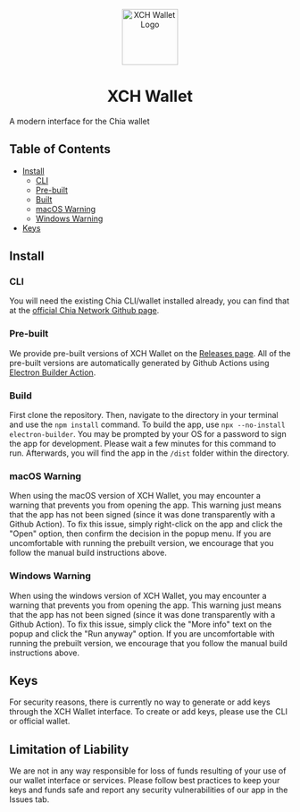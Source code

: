 <p align="center">
  <a href="https://xchfaucet.togatech.org/" target="_blank" rel="noopener noreferrer">
    <img src="https://xchfaucet.togatech.org/XCHWallet.png" width="100" alt="XCH Wallet Logo">
  </a>
</p>

<h1 align="center">XCH Wallet</h1>

A modern interface for the Chia wallet

## Table of Contents
- [Install](#install)
	- [CLI](#cli)
	- [Pre-built](#pre-built)
	- [Built](#build)
	- [macOS Warning](#macos-warning)
	- [Windows Warning](#windows-warning)
- [Keys](#keys)

## Install

### CLI
You will need the existing Chia CLI/wallet installed already, you can find that at the [official Chia Network Github page](https://github.com/Chia-Network/chia-blockchain).

### Pre-built
We provide pre-built versions of XCH Wallet on the [Releases page](https://github.com/CMEONE/xch-wallet/releases). All of the pre-built versions are automatically generated by Github Actions using [Electron Builder Action](https://github.com/samuelmeuli/action-electron-builder).

### Build
First clone the repository. Then, navigate to the directory in your terminal and use the `npm install` command. To build the app, use `npx --no-install electron-builder`. You may be prompted by your OS for a password to sign the app for development. Please wait a few minutes for this command to run. Afterwards, you will find the app in the `/dist` folder within the directory.

### macOS Warning
When using the macOS version of XCH Wallet, you may encounter a warning that prevents you from opening the app. This warning just means that the app has not been signed (since it was done transparently with a Github Action). To fix this issue, simply right-click on the app and click the "Open" option, then confirm the decision in the popup menu. If you are uncomfortable with running the prebuilt version, we encourage that you follow the manual build instructions above.

### Windows Warning
When using the windows version of XCH Wallet, you may encounter a warning that prevents you from opening the app. This warning just means that the app has not been signed (since it was done transparently with a Github Action). To fix this issue, simply click the "More info" text on the popup and click the "Run anyway" option. If you are uncomfortable with running the prebuilt version, we encourage that you follow the manual build instructions above.

## Keys
For security reasons, there is currently no way to generate or add keys through the XCH Wallet interface. To create or add keys, please use the CLI or official wallet.

## Limitation of Liability
We are not in any way responsible for loss of funds resulting of your use of our wallet interface or services. Please follow best practices to keep your keys and funds safe and report any security vulnerabilities of our app in the Issues tab.
